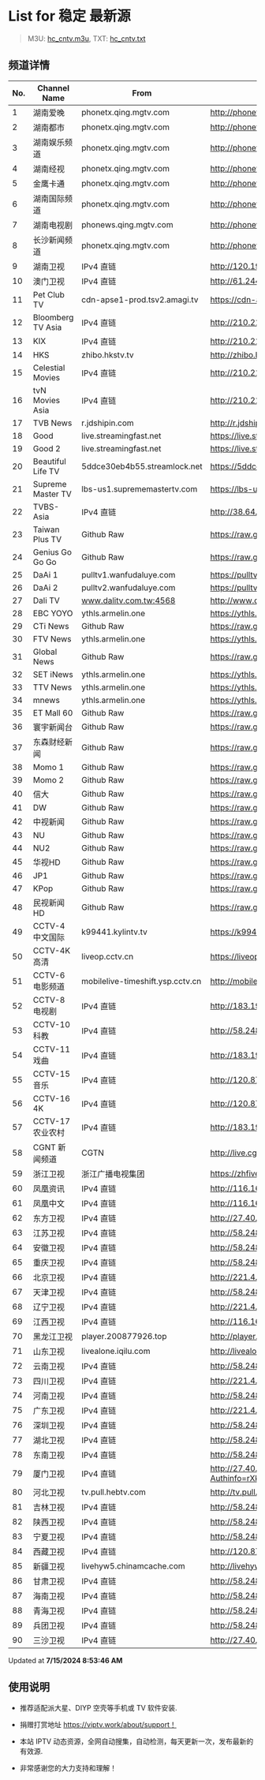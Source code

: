 # List for **稳定 最新源**

> M3U: [hc_cntv.m3u](./hc_cntv.m3u ), TXT: [hc_cntv.txt](./txt/hc_cntv.txt )

## 频道详情

| No. | Channel Name | From | Source |
| --- | ------------ | ---- | ------ |
| 1 | 湖南爱晚 | phonetx.qing.mgtv.com | <http://phonetx.qing.mgtv.com/nn_live/nn_x64/dWlwPTEwMy43MS43MC4xMDMmcWlkPSZzPWFiYTAzMTU1NDc3NGM1YjA0NDIwYWFlYzllNTRjYzk3JmVzPTE3MjA5NjM2OTkmdXVpZD00MTFlZjJhYzBkZGM3NjgwNTJiODBmYmRiZWZlY2FmOS02NzQ3NDY2NyZ2PTImYXM9MCZjZG5leF9pZD10eF9waG9uZV9saXZl/HNGGMPP360.m3u8> |
| 2 | 湖南都市 | phonetx.qing.mgtv.com | <http://phonetx.qing.mgtv.com/nn_live/nn_x64/dWlwPTEwMy43MS43MC4xMDMmcWlkPSZzPWQzYzg2ODFmZGNhNDYzZTA0YjcyNTY5NWFiMzNjZjJhJmVzPTE3MjA5NjE0NjUmdXVpZD1mMjA4YThiM2Y4NDJlOTc1ZDA4MjgzOTAyZGM3ZmJjYi02NzQ3NDY2NyZ2PTImYXM9MCZjZG5leF9pZD10eF9waG9uZV9saXZl/HNDSMPP360.m3u8> |
| 3 | 湖南娱乐频道 | phonetx.qing.mgtv.com | <http://phonetx.qing.mgtv.com/nn_live/nn_x64/dWlwPTEwMy43MS43MC4xMDMmcWlkPSZzPWI4Mzk3ZWNiODkzNjQ5OWUzZmY5Y2I1N2E3MzJhMzZiJmVzPTE3MjA5NDQ5NzEmdXVpZD00MzI4MDU0OWU4MTdiNDgyZGU4NjM1NzY4NzI3YjRkYi02NzQ3NDY2NyZ2PTImYXM9MCZjZG5leF9pZD10eF9waG9uZV9saXZl/HNYLMPP360.m3u8> |
| 4 | 湖南经视 | phonetx.qing.mgtv.com | <http://phonetx.qing.mgtv.com/nn_live/nn_x64/dWlwPTEwMy43MS43MC4xMDMmcWlkPSZzPTJhMTA1ZWMwNTgyNmI4MjIwZWQ1NWI2MTAyNzNlZjQ3JmVzPTE3MjA5NzE5NzUmdXVpZD04YTIzNzhlZTdlNjMzMThiZmFkZDM1MzE2ZGE2MTEyMS02NzQ3NDY2NyZ2PTImYXM9MCZjZG5leF9pZD10eF9waG9uZV9saXZl/HNJSMPP360.m3u8> |
| 5 | 金鹰卡通 | phonetx.qing.mgtv.com | <http://phonetx.qing.mgtv.com/nn_live/nn_x64/dWlwPTEwMy43MS43MC4xMDMmcWlkPSZzPTNlNWQwODBjMmI1NDI1MWNlNjJkMWM3YWZlMGZjMTYwJmVzPTE3MjA5NjExMDYmdXVpZD0yOTJlMDgyNjAzN2M2ODVhZjRmMTFiYjc3MDg3N2NjNy02NzQ3NDY2NyZ2PTImYXM9MCZjZG5leF9pZD10eF9waG9uZV9saXZl/JYKTMPP360.m3u8> |
| 6 | 湖南国际频道 | phonetx.qing.mgtv.com | <http://phonetx.qing.mgtv.com/nn_live/nn_x64/dWlwPTEwMy43MS43MC4xMDMmcWlkPSZzPWRmNjUwMGVkNzQ0MDZiZjU4ODgyZWRkNzQ2NDIzYWZkJmVzPTE3MjA5NTAxNjgmdXVpZD1iODczNTllODgyMGVjYjdkYWRlZTZjYTRlNGU0Mjc4Yi02NzQ3NDY2NyZ2PTImYXM9MCZjZG5leF9pZD10eF9waG9uZV9saXZl/HNGJMPP360.m3u8> |
| 7 | 湖南电视剧 | phonews.qing.mgtv.com | <http://phonews.qing.mgtv.com/nn_live/nn_x64/dWlwPTEwMy43MS43MC4xMDMmcWlkPSZzPWJjY2JmYWZhZDVlZDg3NThhMDEyZjNmODMwZmY3ZGVkJmVzPTE3MjA5NjIwMjcmdXVpZD1jMGI4Nzc3MmRlY2IxMzAwZWFjODVkYmJkYWZiNDU4MS02NzQ3NDY2NyZ2PTImYXM9MCZjZG5leF9pZD13c19waG9uZTM,/HNDSJMPP360.m3u8> |
| 8 | 长沙新闻频道 | phonetx.qing.mgtv.com | <http://phonetx.qing.mgtv.com/nn_live/nn_x64/dWlwPTEwMy43MS43MC4xMDMmcWlkPSZzPWI3OGU3NjYwZjA0YzVlODhkMjMwNDdiY2U2OTg2YmY5JmVzPTE3MjA5NjI5MzAmdXVpZD03YmNlMTgwMDdmOWY3MDMxZmQ3YWU0ZjBiY2JkYWUzMy02NzQ3NDY2NyZ2PTImYXM9MCZjZG5leF9pZD10eF9waG9uZV9saXZl/CSXWMPP360.m3u8> |
| 9 | 湖南卫视 | IPv4 直链 | <http://120.196.232.43:8088/rrs03.hw.gmcc.net/PLTV/651/224/3221226698/1.m3u8> |
| 10 | 澳门卫视 | IPv4 直链 | <http://61.244.22.4/ch1/ch1.live/playlist.m3u8> |
| 11 | Pet Club TV | cdn-apse1-prod.tsv2.amagi.tv | <https://cdn-apse1-prod.tsv2.amagi.tv/linear/amg01076-lightningintern-petclub-samsungnz/playlist.m3u8> |
| 12 | Bloomberg TV Asia | IPv4 直链 | <http://210.210.155.37/dr9445/h/h03/index.m3u8> |
| 13 | KIX | IPv4 直链 | <http://210.210.155.37/dr9445/h/h07/index.m3u8> |
| 14 | HKS | zhibo.hkstv.tv | <http://zhibo.hkstv.tv/livestream/mutfysrq/playlist.m3u8> |
| 15 | Celestial Movies | IPv4 直链 | <http://210.210.155.37/dr9445/h/h14/index.m3u8> |
| 16 | tvN Movies Asia | IPv4 直链 | <http://210.210.155.37/dr9445/h/h21/index.m3u8> |
| 17 | TVB News | r.jdshipin.com | <http://r.jdshipin.com/CkuBd> |
| 18 | Good | live.streamingfast.net | <https://live.streamingfast.net/osmflivech1.m3u8> |
| 19 | Good 2 | live.streamingfast.net | <https://live.streamingfast.net/osmflivech2.m3u8> |
| 20 | Beautiful Life TV | 5ddce30eb4b55.streamlock.net | <https://5ddce30eb4b55.streamlock.net/bltvhd/bltv1/playlist.m3u8> |
| 21 | Supreme Master TV | lbs-us1.suprememastertv.com | <https://lbs-us1.suprememastertv.com/720p.m3u8> |
| 22 | TVBS-Asia | IPv4 直链 | <http://38.64.72.148/hls/modn/list/4005/playlist.m3u8> |
| 23 | Taiwan Plus TV | Github Raw | <https://raw.githubusercontent.com/ChiSheng9/iptv/master/TV78.m3u8> |
| 24 | Genius Go Go Go | Github Raw | <https://raw.githubusercontent.com/ChiSheng9/iptv/master/TV26.m3u8> |
| 25 | DaAi 1 | pulltv1.wanfudaluye.com | <https://pulltv1.wanfudaluye.com/live/tv1.m3u8> |
| 26 | DaAi 2 | pulltv2.wanfudaluye.com | <https://pulltv2.wanfudaluye.com/live/tv2.m3u8> |
| 27 | Dali TV | www.dalitv.com.tw:4568 | <http://www.dalitv.com.tw:4568/live/dali/index.m3u8> |
| 28 | EBC YOYO | ythls.armelin.one | <https://ythls.armelin.one/channel/UCiWRSesvSYmY7YOyz0tv_zQ.m3u8> |
| 29 | CTi News | Github Raw | <https://raw.githubusercontent.com/ChiSheng9/iptv/master/TV28.m3u8> |
| 30 | FTV News | ythls.armelin.one | <https://ythls.armelin.one/channel/UC2VmWn8dAqkzlQqvy02E1PA.m3u8> |
| 31 | Global News | Github Raw | <https://raw.githubusercontent.com/ChiSheng9/iptv/master/TV02.m3u8> |
| 32 | SET iNews | ythls.armelin.one | <https://ythls.armelin.one/channel/UCoNYj9OFHZn3ACmmeRCPwbA.m3u8> |
| 33 | TTV News | ythls.armelin.one | <https://ythls.armelin.one/channel/UC8ROUUjHzEQm-ndb69CX8Ww.m3u8> |
| 34 | mnews | ythls.armelin.one | <https://ythls.armelin.one/channel/UC4LjkybVKXCDlneVXlKAbmw.m3u8> |
| 35 | ET Mall 60 | Github Raw | <https://raw.githubusercontent.com/ChiSheng9/iptv/master/TV18.m3u8> |
| 36 | 寰宇新闻台 | Github Raw | <https://raw.githubusercontent.com/ChiSheng9/iptv/master/TV02.m3u8> |
| 37 | 东森财经新闻 | Github Raw | <https://raw.githubusercontent.com/ChiSheng9/iptv/master/TV03.m3u8> |
| 38 | Momo 1 | Github Raw | <https://raw.githubusercontent.com/ChiSheng9/iptv/master/TV04.m3u8> |
| 39 | Momo 2 | Github Raw | <https://raw.githubusercontent.com/ChiSheng9/iptv/master/TV05.m3u8> |
| 40 | 信大 | Github Raw | <https://raw.githubusercontent.com/ChiSheng9/iptv/master/TV07.m3u8> |
| 41 | DW | Github Raw | <https://raw.githubusercontent.com/ChiSheng9/iptv/master/TV08.m3u8> |
| 42 | 中视新闻 | Github Raw | <https://raw.githubusercontent.com/ChiSheng9/iptv/master/TV09.m3u8> |
| 43 | NU | Github Raw | <https://raw.githubusercontent.com/ChiSheng9/iptv/master/TV10.m3u8> |
| 44 | NU2 | Github Raw | <https://raw.githubusercontent.com/ChiSheng9/iptv/master/TV14.m3u8> |
| 45 | 华视HD | Github Raw | <https://raw.githubusercontent.com/ChiSheng9/iptv/master/TV12.m3u8> |
| 46 | JP1 | Github Raw | <https://raw.githubusercontent.com/ChiSheng9/iptv/master/TV15.m3u8> |
| 47 | KPop | Github Raw | <https://raw.githubusercontent.com/ChiSheng9/iptv/master/TV16.m3u8> |
| 48 | 民视新闻HD | Github Raw | <https://raw.githubusercontent.com/ChiSheng9/iptv/master/TV17.m3u8> |
| 49 | CCTV-4 中文国际 | k99441.kylintv.tv | <https://k99441.kylintv.tv/live/cctv4hd_iphone.m3u8> |
| 50 | CCTV-4K 高清 | liveop.cctv.cn | <https://liveop.cctv.cn/hls/4KHD/playlist.m3u8> |
| 51 | CCTV-6 电影频道 | mobilelive-timeshift.ysp.cctv.cn | <http://mobilelive-timeshift.ysp.cctv.cn/timeshift/ysp/2013693901/timeshift.m3u8?delay=0> |
| 52 | CCTV-8 电视剧 | IPv4 直链 | <http://183.196.25.171:808/hls/77/index.m3u8> |
| 53 | CCTV-10 科教 | IPv4 直链 | <http://58.248.112.204:8006/GD_CUCC/G_CCTV-10-CQ.m3u8?Authinfo=56fbZo0WT6rfM%2FXuA%2B6zBUsd9mij0JyOcibqYTdmWtJRAbL1Z1y%2FbfEZUJlg3Wvj> |
| 54 | CCTV-11 戏曲 | IPv4 直链 | <http://183.196.25.171:808/hls/11/index.m3u8> |
| 55 | CCTV-15 音乐 | IPv4 直链 | <http://120.87.97.244:8112/GD_CUCC/G_CCTV-15-CQ.m3u8?Authinfo=56fbZo0WT6rfM%2FXuA%2B6zBYyPYgkCWBSIT3aCcBdsAjsuu6MyRrRs1cAsik3e8WER&Fsv_Tgid=522e337a1013bf6e> |
| 56 | CCTV-16 4K | IPv4 直链 | <http://120.87.97.244:8112/GD_CUCC/G_CCTV-16-CQ.m3u8?Authinfo=56fbZo0WT6rfM%2FXuA%2B6zBVSIaGkZ%2BPhCYgvTlbbof9ehJWpxNEs6VzmrJ5uWaaFf&Fsv_Tgid=522e337f444fbfa5> |
| 57 | CCTV-17 农业农村 | IPv4 直链 | <http://183.196.25.171:808/hls/93/index.m3u8> |
| 58 | CGNT 新闻频道 | CGTN | <http://live.cgtn.com/1000/prog_index.m3u8> |
| 59 | 浙江卫视 | 浙江广播电视集团 | <https://zhfivel02.cztv.com/channel01/720p.m3u8?auth_key=1720943611-b97398193420863b867f60c76b67e5f4-0-85f86aa0e72a8d53857dbde13978d966> |
| 60 | 凤凰资讯 | IPv4 直链 | <http://116.162.6.191/zycfcdn.gdwlcloud.com/PLTV/88888888/224/3221226320/index.m3u8> |
| 61 | 凤凰中文 | IPv4 直链 | <http://116.162.6.191/zycfcdn.gdwlcloud.com/PLTV/88888888/224/3221226308/index.m3u8> |
| 62 | 东方卫视 | IPv4 直链 | <http://27.40.16.68:8112/GD_CUCC/G_DONGFANG-CQ.m3u8?Authinfo=F8UQ%2BEevMmd%2FnekE5YOOKvFI8ayEeoekFD8P08%2F7EXHQHvoSr2x4xkdtxQfHt6cg&Fsv_Tgid=522e339cef8dc0d9> |
| 63 | 江苏卫视 | IPv4 直链 | <http://58.248.112.204:8006/GD_CUCC/G_JIANGSU-CQ.m3u8?Authinfo=F8UQ%2BEevMmd%2FnekE5YOOKu%2BuH8HDFS0PtokY11nWnf4qV6vyu%2BOKjQBSSKsQUVYE> |
| 64 | 安徽卫视 | IPv4 直链 | <http://58.248.112.204:8006/GD_CUCC/G_ANHUI-CQ.m3u8?Authinfo=F8UQ%2BEevMmd%2FnekE5YOOKpi6kJCQCoMejZ%2FjmEq59ETBeFztV3v%2BtvhPvprhMbo3> |
| 65 | 重庆卫视 | IPv4 直链 | <http://58.248.112.204:8006/GD_CUCC/G_CHONGQING-CQ.m3u8?Authinfo=F8UQ%2BEevMmd%2FnekE5YOOKi5XA1hsd3RREgysPiqqJeQsy8aM7T7T6yS2xeSLQCNX> |
| 66 | 北京卫视 | IPv4 直链 | <http://221.4.143.68:8112/GD_CUCC/G_BEIJING-CQ.m3u8?Authinfo=F8UQ%2BEevMmd%2FnekE5YOOKn6pFJlsKFX2elUkY7G9Wuaj1MVb5sXKFIg1u28lIJn0&Fsv_Tgid=522e33b344b5c1c3> |
| 67 | 天津卫视 | IPv4 直链 | <http://58.248.112.204:8006/GD_CUCC/G_TIANJIN-CQ.m3u8?Authinfo=F8UQ%2BEevMmd%2FnekE5YOOKqessbbY33u5MnZnHCFZZTKedVHdYk5kh2CdQP7Xn4%2B6> |
| 68 | 辽宁卫视 | IPv4 直链 | <http://221.4.143.68:8112/GD_CUCC/G_LIAONING-CQ.m3u8?Authinfo=F8UQ%2BEevMmd%2FnekE5YOOKkRqeVO49Tnq6K%2BWCd0TWOv%2FGe21maMcczv29zbhzU5i&Fsv_Tgid=522e33bd89e6e223> |
| 69 | 江西卫视 | IPv4 直链 | <http://116.162.6.191/yun-live.jxtvcn.com.cn/live/tv_jxtv1.m3u8?token=1> |
| 70 | 黑龙江卫视 | player.200877926.top | <http://player.200877926.top/videojs.php?id=https://idclive.hljtv.com:4430/live/hljws_own.m3u8> |
| 71 | 山东卫视 | livealone.iqilu.com | <http://livealone.iqilu.com/iqilu/sdtvhjOF03kn.m3u8> |
| 72 | 云南卫视 | IPv4 直链 | <http://58.248.112.204:8006/GD_CUCC/G_YUNNAN-CQ.m3u8?Authinfo=F8UQ%2BEevMmd%2FnekE5YOOKsw5gpVWcejjhE1KHstDaBG5txDdXzjGOGT72Bx9wXfe> |
| 73 | 四川卫视 | IPv4 直链 | <http://221.4.143.68:8112/GD_CUCC/G_SICHUAN-CQ.m3u8?Authinfo=F8UQ%2BEevMmd%2FnekE5YOOKihysHnFVsdNiy%2FnVMuA%2F2uEYXiVeRF%2BucKv3Z40C7o4&Fsv_Tgid=522e33d6118a631f> |
| 74 | 河南卫视 | IPv4 直链 | <http://58.248.112.204:8006/GD_CUCC/G_HENAN-CQ.m3u8?Authinfo=F8UQ%2BEevMmd%2FnekE5YOOKpdyyWmwPpo0%2BOlJpyKTryJEbtG%2Bests7yU1uk2fPQyg> |
| 75 | 广东卫视 | IPv4 直链 | <http://221.4.143.68:8112/GD_CUCC/G_GUANGDONG-CQ.m3u8?Authinfo=F8UQ%2BEevMmd%2FnekE5YOOKvgbSbSCTYnboG1IAsnN%2B8SqEfgQMFPe4ummH0FzRlHZ&Fsv_Tgid=522e33e013e7c379> |
| 76 | 深圳卫视 | IPv4 直链 | <http://58.248.112.204:8006/GD_CUCC/G_SHENZHEN-CQ.m3u8?Authinfo=F8UQ%2BEevMmd%2FnekE5YOOKtBPUZJQRNJB5bOiIhhUc3e2OqQ5ejG4cfAiuU8Ka%2FSr> |
| 77 | 湖北卫视 | IPv4 直链 | <http://58.248.112.204:8006/GD_CUCC/G_HUBEI-CQ.m3u8?Authinfo=F8UQ%2BEevMmd%2FnekE5YOOKrg071ENwYSAZcO2GiGH9lI2lGOSb3j5CN1iPWx2HIq9> |
| 78 | 东南卫视 | IPv4 直链 | <http://58.248.112.204:8006/GD_CUCC/G_DONGNAN-CQ.m3u8?Authinfo=F8UQ%2BEevMmd%2FnekE5YOOKg3sVbVN1ZTQKUpnK8xcf7x%2FCQE0V52YypyihQhUfLY5> |
| 79 | 厦门卫视 | IPv4 直链 | <http://27.40.16.70:8114/GD_CUCC/G_XIAMEN.m3u8?Authinfo=rXkmbbZhLH3Xhx6sgXqqNeyho9kgukyhyE6PdmQerf3rVM04sydCKSu4qL05z5G4&Fsv_Tgid=522e33f7116b6441&FvSeid=b2dd732f4e1beeab&Fsv_filetype=1&Fsv_ctype=LIVES&Fsv_cid=4279&Fsv_chan_hls_se_idx=61&Fsv_TBt=2287359&Fsv_ShiftEnable=1&Fsv_ShiftTsp=120&Fsv_SV_PARAM1=0&Fsv_otype=0&Provider_id=GD_CUCC&Pcontent_id=G_XIAMEN&Fsv_CMSID=GD_CUCC> |
| 80 | 河北卫视 | tv.pull.hebtv.com | <http://tv.pull.hebtv.com/jishi/weishipindao.m3u8?t=2510710360&k=f1b16a3a3866dafecb94ec2bb4160e58> |
| 81 | 吉林卫视 | IPv4 直链 | <http://58.248.112.204:8006/GD_CUCC/G_JILIN-CQ.m3u8?Authinfo=F8UQ%2BEevMmd%2FnekE5YOOKqq%2B26rAMzWWYsNVrLLNbHmaARITnQlrumEMUf7cXEvC> |
| 82 | 陕西卫视 | IPv4 直链 | <http://58.248.112.204:8006/GD_CUCC/G_SHANXI-HQ.m3u8?Authinfo=F8UQ%2BEevMmd%2FnekE5YOOKvTKKoI90D6zih8EBEVuISOoNd58%2BpeLvDCVqfR%2Bz2zC> |
| 83 | 宁夏卫视 | IPv4 直链 | <http://58.248.112.204:8006/GD_CUCC/G_NINGXIA.m3u8?Authinfo=rXkmbbZhLH3Xhx6sgXqqNXyCepDydwXYXyezoq8lxq1MyQJIPK6pHHgqQuSN6VSe> |
| 84 | 西藏卫视 | IPv4 直链 | <http://120.87.97.244:8112/GD_CUCC/G_XIZANG.m3u8?Authinfo=rXkmbbZhLH3Xhx6sgXqqNbR%2FPUGXStastzd6V9maCJ%2FsIPvLhFJ9x8LZQ1Zuycim&Fsv_Tgid=522e342596aca5b0> |
| 85 | 新疆卫视 | livehyw5.chinamcache.com | <http://livehyw5.chinamcache.com/hyw/zb01.m3u8?txSecret=ac4608d03b3fec4557d137827a3f4bb6&txTime=95A66655> |
| 86 | 甘肃卫视 | IPv4 直链 | <http://58.248.112.204:8006/GD_CUCC/G_GANSU-HQ.m3u8?Authinfo=rXkmbbZhLH3Xhx6sgXqqNfMNI2CODDb8t3ggg2T5ExI6i2y9EEtsxJy36PFXT9B1> |
| 87 | 海南卫视 | IPv4 直链 | <http://58.248.112.204:8006/GD_CUCC/G_HAINAN-HQ.m3u8?Authinfo=F8UQ%2BEevMmd%2FnekE5YOOKuHFzyLGvmSMltQzCpEgABbzTx6xqsUWMTeDo0%2FrycmR> |
| 88 | 青海卫视 | IPv4 直链 | <http://58.248.112.204:8006/GD_CUCC/G_QINGHAI.m3u8?Authinfo=rXkmbbZhLH3Xhx6sgXqqNQd8WQ5jaIFuIx4Sh5YvGI1lofE4cVEkemJD5Zxki%2FhU> |
| 89 | 兵团卫视 | IPv4 直链 | <http://58.248.112.204:8006/GD_CUCC/G_BINGTUAN.m3u8?Authinfo=rXkmbbZhLH3Xhx6sgXqqNeZrZhc4ByPzllzwl%2BnQCptXegc8mHhyqa0XGiK5PALV> |
| 90 | 三沙卫视 | IPv4 直链 | <http://27.40.16.68:8112/GD_CUCC/G_SANSHA-HQ.m3u8?Authinfo=F8UQ%2BEevMmd%2FnekE5YOOKn28G%2BWQkLi7Q1Mh845gzlZpk5pTBlduEA6C0mU%2FOMOo&Fsv_Tgid=522e344ac98566f6> |

Updated at **7/15/2024 8:53:46 AM**

## 使用说明

- 推荐适配派大星、DIYP 空壳等手机或 TV 软件安装.

- 捐赠打赏地址 <https://viptv.work/about/support！>

- 本站 IPTV 动态资源，全网自动搜集，自动检测，每天更新一次，发布最新的有效源.

- 非常感谢您的大力支持和理解！
